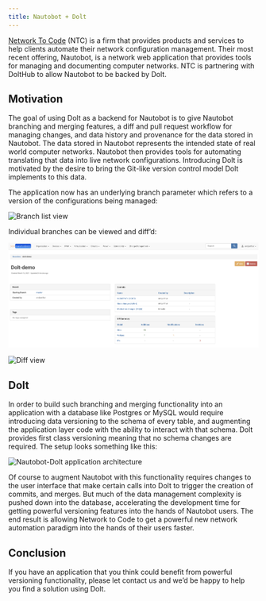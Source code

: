 ```yaml
---
title: Nautobot + Dolt
---
```


[Network To Code](https://www.networktocode.com/) (NTC) is a firm that provides products and services to help clients automate their network configuration management. Their most recent offering, Nautobot, is a network web application that provides tools for managing and documenting computer networks. NTC is partnering with DoltHub to allow Nautobot to be backed by Dolt.

## Motivation
The goal of using Dolt as a backend for Nautobot is to give Nautobot branching and merging features, a diff and pull request workflow for managing changes, and data history and provenance for the data stored in Nautobot. The data stored in Nautobot represents the intended state of real world computer networks. Nautobot then provides tools for automating translating that data into live network configurations. Introducing Dolt is motivated by the desire to bring the Git-like version control model Dolt implements to this data.

The application now has an underlying branch parameter which refers to a version of the configurations being managed:

![Branch list view](../.gitbook/assets/nautobot-dolt-list-branches-interface.png)


Individual branches can be viewed and diff’d:

![Branch view](../../.gitbook/assets/nautobot-dolt-branch-view.png)

![Diff view](../.gitbook/assets/nautobot-dolt-diff-view.png)


## Dolt
In order to build such branching and merging functionality into an application with a database like Postgres or MySQL would require introducing data versioning to the schema of every table, and augmenting the application layer code with the ability to interact with that schema. Dolt provides first class versioning meaning that no schema changes are required. The setup looks something like this:

![Nautobot-Dolt application architecture](../.gitbook/assets/ntc-dolt-setup.png)

Of course to augment Nautobot with this functionality requires changes to the user interface that make certain calls into Dolt to trigger the creation of commits, and merges. But much of the data management complexity is pushed down into the database, accelerating the development time for getting powerful versioning features into the hands of Nautobot users. The end result is allowing Network to Code to get a powerful new network automation paradigm into the hands of their users faster.

## Conclusion
If you have an application that you think could benefit from powerful versioning functionality, please let contact us and we’d be happy to help you find a solution using Dolt.
